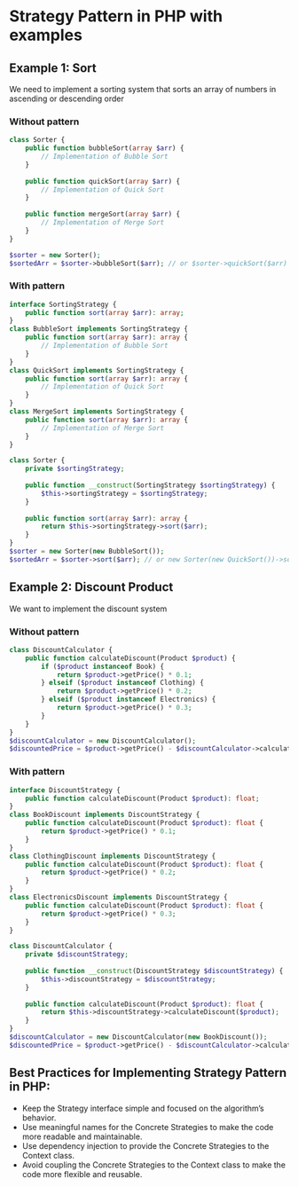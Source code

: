 # Strategy Pattern in PHP with examples

## Example 1: Sort
We need to implement a sorting system that sorts an array of numbers in ascending or descending order

### Without pattern
```php
class Sorter {
    public function bubbleSort(array $arr) {
        // Implementation of Bubble Sort
    }
    
    public function quickSort(array $arr) {
        // Implementation of Quick Sort
    }
    
    public function mergeSort(array $arr) {
        // Implementation of Merge Sort
    }
}

$sorter = new Sorter();
$sortedArr = $sorter->bubbleSort($arr); // or $sorter->quickSort($arr) or $sorter->mergeSort($arr)
```

### With pattern
```php
interface SortingStrategy {
    public function sort(array $arr): array;
}
class BubbleSort implements SortingStrategy {
    public function sort(array $arr): array {
        // Implementation of Bubble Sort
    }
}
class QuickSort implements SortingStrategy {
    public function sort(array $arr): array {
        // Implementation of Quick Sort
    }
}
class MergeSort implements SortingStrategy {
    public function sort(array $arr): array {
        // Implementation of Merge Sort
    }
}
```

```php
class Sorter {
    private $sortingStrategy;
    
    public function __construct(SortingStrategy $sortingStrategy) {
        $this->sortingStrategy = $sortingStrategy;
    }
    
    public function sort(array $arr): array {
        return $this->sortingStrategy->sort($arr);
    }
}
$sorter = new Sorter(new BubbleSort());
$sortedArr = $sorter->sort($arr); // or new Sorter(new QuickSort())->sort($arr) or new Sorter(new MergeSort())->sort($arr)
```

## Example 2: Discount Product
We want to implement the discount system

### Without pattern
```php
class DiscountCalculator {
    public function calculateDiscount(Product $product) {
        if ($product instanceof Book) {
            return $product->getPrice() * 0.1;
        } elseif ($product instanceof Clothing) {
            return $product->getPrice() * 0.2;
        } elseif ($product instanceof Electronics) {
            return $product->getPrice() * 0.3;
        }
    }
}
$discountCalculator = new DiscountCalculator();
$discountedPrice = $product->getPrice() - $discountCalculator->calculateDiscount($product);
```

### With pattern
```php
interface DiscountStrategy {
    public function calculateDiscount(Product $product): float;
}
class BookDiscount implements DiscountStrategy {
    public function calculateDiscount(Product $product): float {
        return $product->getPrice() * 0.1;
    }
}
class ClothingDiscount implements DiscountStrategy {
    public function calculateDiscount(Product $product): float {
        return $product->getPrice() * 0.2;
    }
}
class ElectronicsDiscount implements DiscountStrategy {
    public function calculateDiscount(Product $product): float {
        return $product->getPrice() * 0.3;
    }
}
```

```php
class DiscountCalculator {
    private $discountStrategy;
    
    public function __construct(DiscountStrategy $discountStrategy) {
        $this->discountStrategy = $discountStrategy;
    }
    
    public function calculateDiscount(Product $product): float {
        return $this->discountStrategy->calculateDiscount($product);
    }
}
$discountCalculator = new DiscountCalculator(new BookDiscount());
$discountedPrice = $product->getPrice() - $discountCalculator->calculateDiscount($product);
```

## Best Practices for Implementing Strategy Pattern in PHP:
- Keep the Strategy interface simple and focused on the algorithm’s behavior.
- Use meaningful names for the Concrete Strategies to make the code more readable and maintainable.
- Use dependency injection to provide the Concrete Strategies to the Context class.
- Avoid coupling the Concrete Strategies to the Context class to make the code more flexible and reusable.
